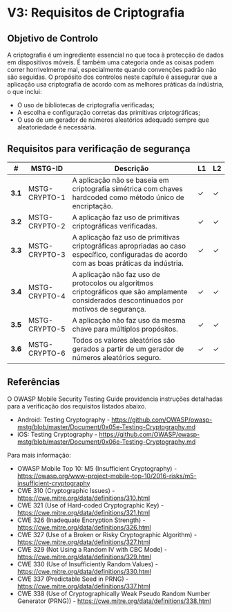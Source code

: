 # V3: Requisitos de Criptografia

## Objetivo de Controlo

A criptografia é um ingrediente essencial no que toca à protecção de dados em dispositivos móveis. É também uma categoria onde as coisas podem correr horrivelmente mal, especialmente quando convenções padrão não são seguidas. O propósito dos controlos neste capítulo é assegurar que a aplicação usa criptografia de acordo com as melhores práticas da indústria, o que inclui:

- O uso de bibliotecas de criptografia verificadas;
- A escolha e configuração corretas das primitivas criptográficas;
- O uso de um gerador de números aleatórios adequado sempre que aleatoriedade é necessária.

## Requisitos para verificação de segurança

| # | MSTG-ID | Descrição | L1 | L2 |
| -- | -------- | ---------------------- | - | - |
| **3.1** | MSTG-CRYPTO-1 | A aplicação não se baseia em criptografia simétrica com chaves hardcoded como método único de encriptação. | ✓ | ✓ |
| **3.2** | MSTG-CRYPTO-2 | A aplicação faz uso de primitivas criptográficas verificadas. | ✓ | ✓ |
| **3.3** | MSTG-CRYPTO-3 | A aplicação faz uso de primitivas criptográficas apropriadas ao caso específico, configuradas de acordo com as boas práticas da indústria. | ✓ | ✓ |
| **3.4** | MSTG-CRYPTO-4 | A aplicação não faz uso de protocolos ou algoritmos criptográficos que são amplamente considerados descontinuados por motivos de segurança. | ✓ | ✓ |
| **3.5** | MSTG-CRYPTO-5 | A aplicação não faz uso da mesma chave para múltiplos propósitos. | ✓ | ✓ |
| **3.6** | MSTG-CRYPTO-6 | Todos os valores aleatórios são gerados a partir de um gerador de números aleatórios seguro. | ✓ | ✓ |

## Referências

O OWASP Mobile Security Testing Guide providencia instruções detalhadas para a verificação dos requisitos listados abaixo.

- Android: Testing Cryptography - <https://github.com/OWASP/owasp-mstg/blob/master/Document/0x05e-Testing-Cryptography.md>
- iOS: Testing Cryptography - <https://github.com/OWASP/owasp-mstg/blob/master/Document/0x06e-Testing-Cryptography.md>

Para mais informação:

- OWASP Mobile Top 10: M5 (Insufficient Cryptography) - <https://owasp.org/www-project-mobile-top-10/2016-risks/m5-insufficient-cryptography>
- CWE 310 (Cryptographic Issues) - <https://cwe.mitre.org/data/definitions/310.html>
- CWE 321 (Use of Hard-coded Cryptographic Key) - <https://cwe.mitre.org/data/definitions/321.html>
- CWE 326 (Inadequate Encryption Strength) - <https://cwe.mitre.org/data/definitions/326.html>
- CWE 327 (Use of a Broken or Risky Cryptographic Algorithm) - <https://cwe.mitre.org/data/definitions/327.html>
- CWE 329 (Not Using a Random IV with CBC Mode) - <https://cwe.mitre.org/data/definitions/329.html>
- CWE 330 (Use of Insufficiently Random Values) - <https://cwe.mitre.org/data/definitions/330.html>
- CWE 337 (Predictable Seed in PRNG) - <https://cwe.mitre.org/data/definitions/337.html>
- CWE 338 (Use of Cryptographically Weak Pseudo Random Number Generator (PRNG)) - <https://cwe.mitre.org/data/definitions/338.html>
